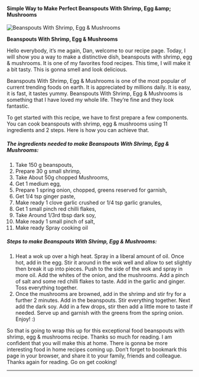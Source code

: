             

#### Simple Way to Make Perfect Beanspouts With Shrimp, Egg &amp;amp; Mushrooms

![Beanspouts With Shrimp, Egg &amp; Mushrooms](https://img-global.cpcdn.com/recipes/194b49ded8e476b2/751x532cq70/beanspouts-with-shrimp-egg-mushrooms-recipe-main-photo.jpg)

**Beanspouts With Shrimp, Egg &amp; Mushrooms**

Hello everybody, it’s me again, Dan, welcome to our recipe page. Today, I will show you a way to make a distinctive dish, beanspouts with shrimp, egg & mushrooms. It is one of my favorites food recipes. This time, I will make it a bit tasty. This is gonna smell and look delicious.

Beanspouts With Shrimp, Egg & Mushrooms is one of the most popular of current trending foods on earth. It is appreciated by millions daily. It is easy, it is fast, it tastes yummy. Beanspouts With Shrimp, Egg & Mushrooms is something that I have loved my whole life. They’re fine and they look fantastic.

To get started with this recipe, we have to first prepare a few components. You can cook beanspouts with shrimp, egg & mushrooms using 11 ingredients and 2 steps. Here is how you can achieve that.

##### The ingredients needed to make Beanspouts With Shrimp, Egg & Mushrooms:

1.  Take 150 g beanspouts,
2.  Prepare 30 g small shrimp,
3.  Take About 50g chopped Mushrooms,
4.  Get 1 medium egg,
5.  Prepare 1 spring onion, chopped, greens reserved for garnish,
6.  Get 1/4 tsp ginger paste,
7.  Make ready 1 clove garlic crushed or 1/4 tsp garlic granules,
8.  Get 1 small pinch red chilli flakes,
9.  Take Around 1/3rd tbsp dark soy,
10.  Make ready 1 small pinch of salt,
11.  Make ready Spray cooking oil

##### Steps to make Beanspouts With Shrimp, Egg & Mushrooms:

1.  Heat a wok up over a high heat. Spray in a liberal amount of oil. Once hot, add in the egg. Stir it around in the wok well and allow to set slightly then break it up into pieces. Push to the side of the wok and spray in more oil. Add the whites of the onion, and the mushrooms. Add a pinch of salt and some red chilli flakes to taste. Add in the garlic and ginger. Toss everything together.
2.  Once the mushrooms are browned, add in the shrimp and stir fry for a further 2 minutes. Add in the beanspouts. Stir everything together. Next add the dark soy. Add in a few drops, stir then add a little more to taste if needed. Serve up and garnish with the greens from the spring onion. Enjoy! :)

So that is going to wrap this up for this exceptional food beanspouts with shrimp, egg & mushrooms recipe. Thanks so much for reading. I am confident that you will make this at home. There is gonna be more interesting food in home recipes coming up. Don’t forget to bookmark this page in your browser, and share it to your family, friends and colleague. Thanks again for reading. Go on get cooking!

* * *